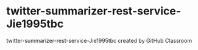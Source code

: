 # twitter-summarizer-rest-service-Jie1995tbc
twitter-summarizer-rest-service-Jie1995tbc created by GitHub Classroom
